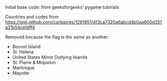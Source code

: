 Initial base code: from geeksforgeeks' pygame tutorials

Countries and codes from https://gist.github.com/carlopires/1261951/d13ca7320a6abcd4b0aa800d351a31b54cefdff4

Removed because the flag is the same as another:
- Bouvet Island
- St. Helena
- United States Minor Outlying Islands
- St. Pierre & Miquelon
- Martinique
- Mayotte